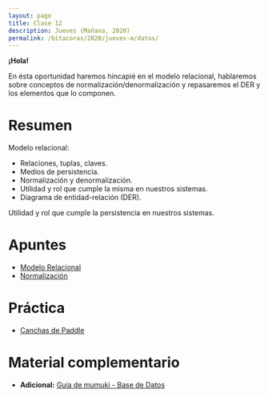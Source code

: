```yaml
---
layout: page
title: Clase 12
description: Jueves (Mañana, 2020)
permalink: /bitacoras/2020/jueves-m/datos/
---
```

**¡Hola!**

En ésta oportunidad haremos hincapié en el modelo relacional, hablaremos sobre conceptos de normalización/denormalización y repasaremos el DER y los elementos que lo componen.

# Resumen

Modelo relacional:
- Relaciones, tuplas, claves.
- Medios de persistencia.
- Normalización  y denormalización.
- Utilidad y rol que cumple la misma en nuestros sistemas.
- Diagrama de entidad-relación (DER).

Utilidad y rol que cumple la persistencia en nuestros sistemas.

# Apuntes

- [Modelo Relacional](https://docs.google.com/document/d/1uF3yoYIFmLxTH5ZJoT9I3cc5TW9b-H3BqZJbLudKBcA/edit#heading=h.aa3gqw2dds4m)
- [Normalización](https://docs.google.com/document/d/1Jil-3oiveXDtY1iKBCof7jE9ooRFJ-f1KjcXgaGk6F0/edit#heading=h.aa3gqw2dds4m)

# Práctica

- [Canchas de Paddle](https://docs.google.com/document/d/1UpZX9jNuptO9fTHf-945gjelpDc4e7o-jV3GYHA3k80/edit#heading=h.bvad7dw8bhrq)

# Material complementario

- **Adicional:** [Guía de mumuki - Base de Datos](https://mumuki.io/dds)
